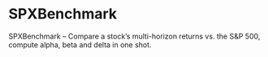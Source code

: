# SPXBenchmark
SPXBenchmark – Compare a stock’s multi-horizon returns vs. the S&amp;P 500, compute alpha, beta and delta in one shot.
